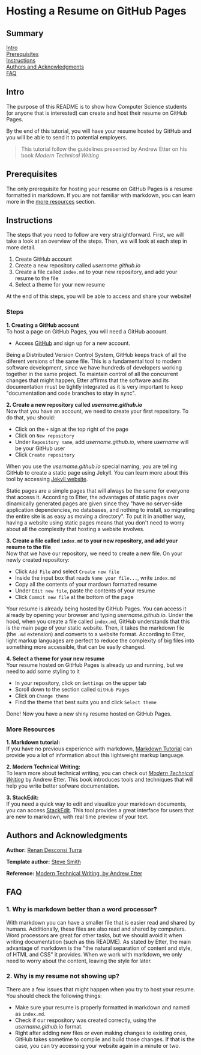 # Hosting a Resume on GitHub Pages

## Summary

[Intro](#Intro)  
[Prerequisites](#Prerequisites)  
[Instructions](#Instructions)  
[Authors and Acknowledgments](#Authors-and-Acknowledgments)  
[FAQ](#FAQ)


## Intro
The purpose of this README is to show how Computer Science students (or anyone that is interested) can create and host their resume on GitHub Pages. 

By the end of this tutorial, you will have your resume hosted by GitHub and you will be able to send it to potential employers.

> This tutorial follow the guidelines presented by Andrew Etter on his book _Modern Technical Writing_


## Prerequisites

The only prerequisite for hosting your resume on GitHub Pages is a resume formatted in markdown. If you are not familiar with markdown, you can learn more in the [more resources](#more-resources) section.  


## Instructions

The steps that you need to follow are very straightforward. First, we will take a look at an overview of the steps. Then, we will look at each step in more detail.  

1. Create GitHub account  
2. Create a new repository called _username.github.io_  
3. Create a file called `index.md` to your new repository, and add your resume to the file  
4. Select a theme for your new resume  

At the end of this steps, you will be able to access and share your website!  

### Steps
**1. Creating a GitHub account**  <TODO>  
To host a page on GitHub Pages, you will need a GitHub account. 
- Access [GitHub](https://github.com/) and sign up for a new account.  

Being a Distributed Version Control System, GitHub keeps track of all the diferent versions of the same file. This is a fundamental tool to modern software development, since we have hundreds of developers working together in the same project. To maintain control of all the concurrent changes that might happen, Etter affirms that the software and its documentation must be tightly integrated as it is very important to keep "documentation and code branches to stay in sync".  

**2. Create a new repository called _username.github.io_**  
Now that you have an account, we need to create your first repository. To do that, you should:  
- Click on the `+` sign at the top right of the page  
- Click on `New repository`  
- Under `Repository name`, add _username.github.io_, where _username_ will be your GitHub user  
- Click `Create repository` 

When you use the _username.github.io_ special naming, you are telling GitHub to create a static page using Jekyll. You can learn more about this tool by accessing [Jekyll website](https://jekyllrb.com).  

Static pages are a simple pages that will always be the same for everyone that access it. According to Etter, the advantages of static pages over dinamically generated pages are given since they "have no server-side application dependencies, no databases, and nothing to install, so migrating the entire site is as easy as moving a directory". To put it in another way, having a website using static pages means that you don't need to worry about all the complexity that hosting a website involves.  

**3. Create a file called `index.md` to your new repository, and add your resume to the file**  
Now that we have our repository, we need to create a new file. On your newly created repository:  
- Click `Add File` and select `Create new file`  
- Inside the input box that reads `Name your file...`, write `index.md`  
- Copy all the contents of your mardown formatted resume  
- Under `Edit new file`, paste the contents of your resume  
- Click `Commit new file` at the bottom of the page  

Your resume is already being hosted by GitHub Pages. You can access it already by opening your browser and typing _username.github.io_. Under the hood, when you create a file called `index.md`, GitHub understands that this is the main page of your static website. Then, it takes the markdown file (the `.md` extension) and converts to a website format. According to Etter, light markup languages are perfect to reduce the complexity of big files into something more accessible, that can be easily changed.  

**4. Select a theme for your new resume**  
Your resume hosted on GitHub Pages is already up and running, but we need to add some styling to it  
- In your repository, click on `Settings` on the upper tab  
- Scroll down to the section called `GitHub Pages`  
- Click on `Change theme`  
- Find the theme that best suits you and click `Select theme`  

Done! Now you have a new shiny resume hosted on GitHub Pages.  

### More Resources
**1. Markdown tutorial:**  
If you have no previous experience with markdown, [Markdown Tutorial](https://www.markdowntutorial.com) can provide you a lot of information about this lightweight markup language.

**2. Modern Technical Writing:**  
To learn more about technical writing, you can check out [_Modern Technical Writing_](https://www.amazon.ca/Modern-Technical-Writing-Introduction-Documentation-ebook/dp/B01A2QL9SS) by Andrew Etter. This book introduces tools and techniques that will help you write better sofware documentation.

**3. StackEdit:**  
If you need a quick way to edit and visualize your markdown documents, you can access [StackEdit](https://stackedit.io/). This tool provides a great interface for users that are new to markdown, with real time preview of your text.


## Authors and Acknowledgments

**Author:** [Renan Desconsi Turra](https://renanturra.github.io)

**Template author:** [Steve Smith](https://github.com/orderedlist)  

**Reference:** [Modern Technical Writing, by Andrew Etter](https://www.amazon.ca/Modern-Technical-Writing-Introduction-Documentation-ebook/dp/B01A2QL9SS)


## FAQ

### 1. Why is markdown better than a word processor?  
With markdown you can have a smaller file that is easier read and shared by humans. Additionally, these files are also read and shared by computers. Word processors are great for other tasks, but we should avoid it when writing documentation (such as this README). As stated by Etter, the main advantage of markdown is the "the natural separation of content and style, of HTML and CSS" it provides. When we work with markdown, we only need to worry about the content, leaving the style for later. 

### 2. Why is my resume not showing up?  
There are a few issues that might happen when you try to host your resume. You should check the following things:
- Make sure your resume is properly formatted in markdown and named as `index.md`.
- Check if our respository was created correctly, using the _username.github.io_ format.
- Right after adding new files or even making changes to existing ones, GitHub takes sometime to compile and build those changes. If that is the case, you can try accessing your website again in a minute or two.